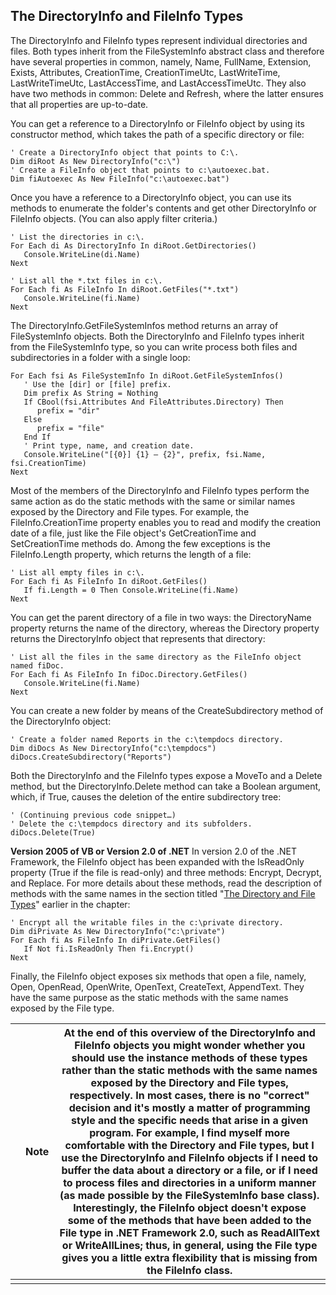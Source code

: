 ## The DirectoryInfo and FileInfo Types

The DirectoryInfo and FileInfo types represent individual  directories and files. Both types inherit from the FileSystemInfo abstract class  and therefore have several properties in common, namely, Name, FullName,  Extension, Exists, Attributes, CreationTime, CreationTimeUtc, LastWriteTime,  LastWriteTimeUtc, LastAccessTime, and LastAccessTimeUtc. They also have two  methods in common: Delete and Refresh, where the latter ensures that all  properties are up-to-date.

You can get a reference to a DirectoryInfo or FileInfo object by  using its constructor method, which takes the path of a specific directory or  file:

```
' Create a DirectoryInfo object that points to C:\.
Dim diRoot As New DirectoryInfo("c:\")
' Create a FileInfo object that points to c:\autoexec.bat.
Dim fiAutoexec As New FileInfo("c:\autoexec.bat")
```

Once you have a reference to a DirectoryInfo object, you can use  its methods to enumerate the folder's contents and get other DirectoryInfo or  FileInfo objects. (You can also apply filter criteria.)

```
' List the directories in c:\.
For Each di As DirectoryInfo In diRoot.GetDirectories()
   Console.WriteLine(di.Name)
Next

' List all the *.txt files in c:\.
For Each fi As FileInfo In diRoot.GetFiles("*.txt")
   Console.WriteLine(fi.Name)
Next
```

The DirectoryInfo.GetFileSystemInfos method returns an array of  FileSystemInfo objects. Both the DirectoryInfo and FileInfo types inherit from  the FileSystemInfo type, so you can write process both files and subdirectories  in a folder with a single loop:

```
For Each fsi As FileSystemInfo In diRoot.GetFileSystemInfos()
   ' Use the [dir] or [file] prefix.
   Dim prefix As String = Nothing
   If CBool(fsi.Attributes And FileAttributes.Directory) Then
      prefix = "dir"
   Else
      prefix = "file"
   End If
   ' Print type, name, and creation date.
   Console.WriteLine("[{0}] {1} – {2}", prefix, fsi.Name, fsi.CreationTime)
Next
```

Most of the members of the DirectoryInfo and FileInfo types  perform the same action as do the static methods with the same or similar names  exposed by the Directory and File types. For example, the FileInfo.CreationTime  property enables you to read and modify the creation date of a file, just like  the File object's GetCreationTime and SetCreationTime methods do. Among the few  exceptions is the FileInfo.Length property, which returns the length of a  file:

```
' List all empty files in c:\.
For Each fi As FileInfo In diRoot.GetFiles()
   If fi.Length = 0 Then Console.WriteLine(fi.Name)
Next
```

You can get the parent directory of a file in two ways: the  DirectoryName property returns the name of the directory, whereas the Directory  property returns the DirectoryInfo object that represents that directory:

```
' List all the files in the same directory as the FileInfo object named fiDoc.
For Each fi As FileInfo In fiDoc.Directory.GetFiles()
   Console.WriteLine(fi.Name)
Next
```

You can create a new folder by means of the CreateSubdirectory  method of the DirectoryInfo object:

```
' Create a folder named Reports in the c:\tempdocs directory.
Dim diDocs As New DirectoryInfo("c:\tempdocs")
diDocs.CreateSubdirectory("Reports")
```

Both the DirectoryInfo and the FileInfo types expose a MoveTo and  a Delete method, but the DirectoryInfo.Delete method can take a Boolean  argument, which, if True, causes the deletion of the entire subdirectory  tree:

```
' (Continuing previous code snippet…)
' Delete the c:\tempdocs directory and its subfolders.
diDocs.Delete(True)
```

**Version 2005  of VB or Version 2.0 of .NET** In version 2.0 of the .NET Framework,  the FileInfo object has been expanded with the IsReadOnly property (True if the  file is read-only) and three methods: Encrypt, Decrypt, and Replace. For more  details about these methods, read the description of methods with the same names  in the section titled "[The Directory and File Types](BBL0075.html#1184)" earlier in the chapter:

```
' Encrypt all the writable files in the c:\private directory.
Dim diPrivate As New DirectoryInfo("c:\private")
For Each fi As FileInfo In diPrivate.GetFiles()
   If Not fi.IsReadOnly Then fi.Encrypt()
Next
```

Finally, the FileInfo object exposes six methods that open a file,  namely, Open, OpenRead, OpenWrite, OpenText, CreateText, AppendText. They have  the same purpose as the static methods with the same names exposed by the File  type.

|      | Note | At the end of this overview of the DirectoryInfo and  FileInfo objects you might wonder whether you should use the instance methods of  these types rather than the static methods with the same names exposed by the  Directory and File types, respectively. In most cases, there is no "correct"  decision and it's mostly a matter of programming style and the specific needs  that arise in a given program. For example, I find myself more comfortable with  the Directory and File types, but I use the DirectoryInfo and FileInfo objects  if I need to buffer the data about a directory or a file, or if I need to  process files and directories in a uniform manner (as made possible by the  FileSystemInfo base class). Interestingly, the FileInfo object doesn't expose  some of the methods that have been added to the File type in .NET Framework 2.0,  such as ReadAllText or WriteAllLines; thus, in general, using the File type  gives you a little extra flexibility that is missing from the FileInfo  class. |
| ---- | ---- | ------------------------------------------------------------ |
|      |      |                                                              |